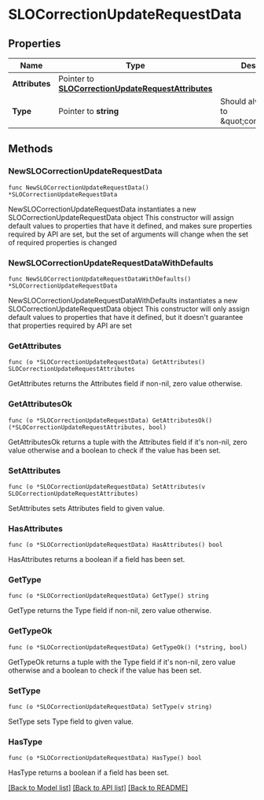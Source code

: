 # SLOCorrectionUpdateRequestData

## Properties

Name | Type | Description | Notes
------------ | ------------- | ------------- | -------------
**Attributes** | Pointer to [**SLOCorrectionUpdateRequestAttributes**](SLOCorrectionUpdateRequestAttributes.md) |  | [optional] 
**Type** | Pointer to **string** | Should always be set to \&quot;correction\&quot; | [optional] [default to "correction"]

## Methods

### NewSLOCorrectionUpdateRequestData

`func NewSLOCorrectionUpdateRequestData() *SLOCorrectionUpdateRequestData`

NewSLOCorrectionUpdateRequestData instantiates a new SLOCorrectionUpdateRequestData object
This constructor will assign default values to properties that have it defined,
and makes sure properties required by API are set, but the set of arguments
will change when the set of required properties is changed

### NewSLOCorrectionUpdateRequestDataWithDefaults

`func NewSLOCorrectionUpdateRequestDataWithDefaults() *SLOCorrectionUpdateRequestData`

NewSLOCorrectionUpdateRequestDataWithDefaults instantiates a new SLOCorrectionUpdateRequestData object
This constructor will only assign default values to properties that have it defined,
but it doesn't guarantee that properties required by API are set

### GetAttributes

`func (o *SLOCorrectionUpdateRequestData) GetAttributes() SLOCorrectionUpdateRequestAttributes`

GetAttributes returns the Attributes field if non-nil, zero value otherwise.

### GetAttributesOk

`func (o *SLOCorrectionUpdateRequestData) GetAttributesOk() (*SLOCorrectionUpdateRequestAttributes, bool)`

GetAttributesOk returns a tuple with the Attributes field if it's non-nil, zero value otherwise
and a boolean to check if the value has been set.

### SetAttributes

`func (o *SLOCorrectionUpdateRequestData) SetAttributes(v SLOCorrectionUpdateRequestAttributes)`

SetAttributes sets Attributes field to given value.

### HasAttributes

`func (o *SLOCorrectionUpdateRequestData) HasAttributes() bool`

HasAttributes returns a boolean if a field has been set.

### GetType

`func (o *SLOCorrectionUpdateRequestData) GetType() string`

GetType returns the Type field if non-nil, zero value otherwise.

### GetTypeOk

`func (o *SLOCorrectionUpdateRequestData) GetTypeOk() (*string, bool)`

GetTypeOk returns a tuple with the Type field if it's non-nil, zero value otherwise
and a boolean to check if the value has been set.

### SetType

`func (o *SLOCorrectionUpdateRequestData) SetType(v string)`

SetType sets Type field to given value.

### HasType

`func (o *SLOCorrectionUpdateRequestData) HasType() bool`

HasType returns a boolean if a field has been set.


[[Back to Model list]](../README.md#documentation-for-models) [[Back to API list]](../README.md#documentation-for-api-endpoints) [[Back to README]](../README.md)


